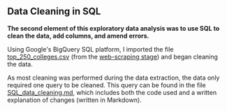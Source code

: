## Data Cleaning in SQL

**The second element of this exploratory data analysis was to use SQL to clean the data, add columns, and amend errors.**

Using Google's BigQuery SQL platform, I imported the file [top_250_colleges.csv](https://github.com/eseylar/PortfolioProjects/blob/main/TopCollegesAnalysis/PythonWebScraping/top_250_colleges.csv) (from the [web-scraping stage](https://github.com/eseylar/PortfolioProjects/tree/main/TopCollegesAnalysis/PythonWebScraping)) and began cleaning the data.

As most cleaning was performed during the data extraction, the data only required one query to be cleaned. This query can be found in the file [SQL_data_cleaning.md](https://github.com/eseylar/PortfolioProjects/blob/main/TopCollegesAnalysis/SQLDataCleaning/SQL_data_cleaning.md), which includes both the code used and a written explanation of changes (written in Markdown). 
